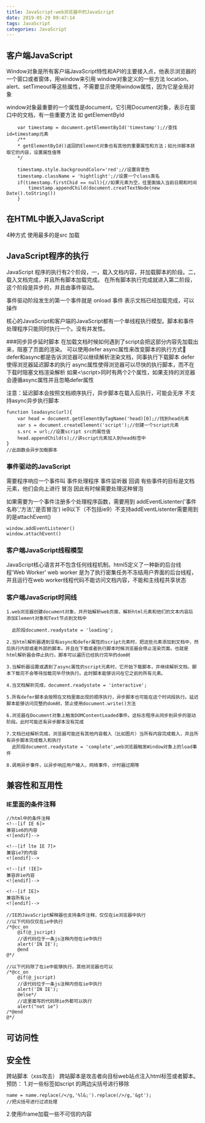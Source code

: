 ```yaml
---
title: JavaScript-web浏览器中的JavaScript
date: 2019-05-29 09:47:14
tags: JavaScript
categories: JavaScript
---
```

## 客户端JavaScript
Window对象是所有客户端JavaScript特性和API的主要接入点，他表示浏览器的一个窗口或者窗体，用window来引用
window对象定义的一些方法 location、alert、setTimeout等这些属性，不需要显示使用window属性，因为它是全局对象

window对象最重要的一个属性是document，它引用Document对象，表示在窗口中的文档，有一些重要方法 如 getElementById
```
    var timestamp = document.getElementById('timestamp');//查找id=timestamp元素
    /**
    * getElementById()返回的Element对象也有其他的重要属性和方法；如允许脚本获取它的内容，设置属性值等
    */

    timestamp.style.backgroundColor='red';//设置背景色
    timestamp.className = 'hightlight';//设置一个class类名
    if(timestamp.firstChid == null){//如果元素为空，往里面插入当前日期和时间
        timestamp.appendChild(document.creatTextNode(new Date().toString())
    }
```

## 在HTML中嵌入JavaScript
4种方式
使用最多的是src 加载

## JavaScript程序的执行
JavaScript 程序的执行有2个阶段，一，载入文档内容，并加载脚本的阶段。二，载入文档完成，并且所有脚本加载完成。
在所有脚本执行完成就进入第二阶段，这个阶段是异步的，并且由事件驱动。

事件驱动阶段发生的第一个事件就是 onload 事件 表示文档已经加载完成，可以操作

核心的JavaScript和客户端的JavaScript都有一个单线程执行模型。脚本和事件处理程序只能同时执行一个。没有并发性。

###同步异步延时脚本
在加载文档时候如何遇到了script会把这部分内容先加载出来，阻塞了页面的渲染。
可以使用defer async属性来改变脚本的执行方式
defer和async都是告诉浏览器可以继续解析渲染文档，同事执行下载脚本
defer使得浏览器延迟脚本的执行
async属性使得浏览器可以尽快的执行脚本，而不在下载时阻塞文档渲染解析
如果<\script>同时有两个2个属性，如果支持的浏览器会遵循async属性并且忽略defer属性

注意：延迟脚本会按照文档顺序执行，异步脚本在载入后执行，可能会无序
不支持async异步执行脚本
```
function loadasync(url){
    var head = document.getElementByTagName('head)[0];//找到head元素
    var s = document.createElement('script');//创建一个script元素
    s.src = url;//设置script src的属性值
    head.appendChild(s);//讲script元素加入到head标签中
}
//此函数会异步加载脚本
```
### 事件驱动的JavaScript
需要程序响应一个事件叫 事件处理程序  事件监听器  回调
有些事件的目标是文档元素，他们会向上进行 冒泡 因此有时候需要处理这种冒泡

如果需要为一个事件注册多个处理程序函数，需要用到 addEventListenter('事件名称','方法','是否冒泡') ie9以下（不包括ie9）不支持addEventListenter需要用到的是attachEvent()
```
window.addEventListener()
window.attachEvent()
```

### 客户端JavaScript线程模型
JavaScript核心语言并不包含任何线程机制。html5定义了一种新的后台线程'Web Worker'
web worker 是为了执行密集任务不冻结用户界面的后台线程，并且运行在web worker线程代码不能访问文档内容，不能和主线程共享状态

### 客户端JavaScript时间线
```
1.web浏览器创建document对象，并开始解析web页面，解析html元素和他们的文本内容后 添加Element对象和Text节点到文档中

  此阶段document.readystate = 'loading';

2.当html解析器遇到没有async和defer属性的script元素时，把这些元素添加到文档中，然后执行内部或者外部的脚本。并且在下载或者执行脚本时候浏览器会停止渲染页面，也就是html解析器会停止执行。脚本可以遍历已经执行完毕的dom树

3.当解析器设置或遇到了async属性的script元素时，它开始下载脚本，并继续解析文档，脚本下载完不会等待加载完毕尽快执行。此时脚本能够访问在它之前的所有元素。

4.当文档解析完成，document.readystate = 'interactive';

5.所有defer脚本会按照在文档里面出现的顺序执行，异步脚本也可能在这个时间段执行。延迟脚本能够访问完整的dom树，禁止使用document.write()方法

6.浏览器在Document对象上触发DOMContentLoaded事件。这标志程序从同步到异步的驱动阶段。此时可能还有异步脚本没有完成

7.文档已经解析完成，浏览器可能还有其他内容载入（比如图片）当所有内容完成载入，并且所有异步脚本完成载入和执行
  此阶段document.readystate = 'complete',web浏览器触发Window对象上的load事件

8.调用异步事件，以异步响应用户输入，网络事件，计时器过期等

```

## 兼容性和互用性
### IE里面的条件注释
```
//html中的条件注释
<!--[if IE 6]>
兼容ie6的内容
<![endif]-->

<!--[if lte IE 7]>
兼容ie7的内容
<![endif]-->

<!--[if !IE]>
兼容非ie内容
<![endif]-->

<!--[if IE]>
兼容所有ie
<![endif]-->

//IE的JavaScript解释器也支持条件注释，仅仅在ie浏览器中执行
//以下代码仅仅在ie中执行
/*@cc_on
    @if(@_jscript)
    //该代码位于一条js注释内但在ie中执行
    alert('IN IE');
    @end
@*/

//以下代码除了在ie中能够执行，其他浏览器也可以
/*@cc_on
    @if(@_jscript)
    //该代码位于一条js注释内但在ie中执行
    alert('IN IE');
    @else*/
    //这里面写的代码除ie外都可以执行
    alert("not ie")
/*@end
@*/
```

## 可访问性

## 安全性
跨站脚本（xss攻击）
跨站脚本是攻击者向目标web站点注入html标签或者脚本。
预防：
1.对一些标签如script 的两边尖括号进行移除
```
name = name.replace(/</g,'%l&;').replace(/>/g,'&gt');
//把尖括号进行过滤处理
```
2.使用iframe加载一些不可信的内容


